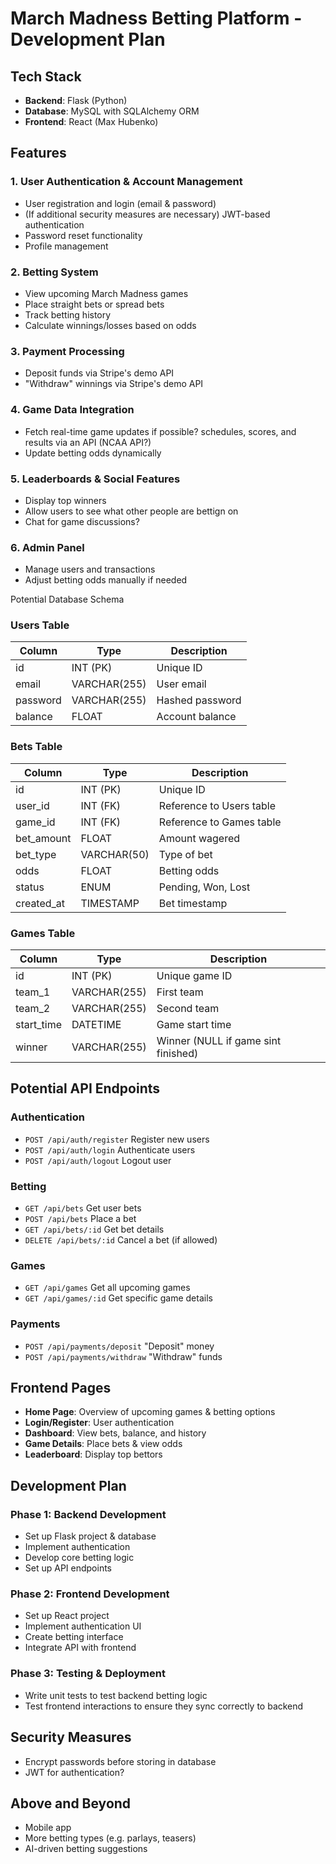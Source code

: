 # March Madness Betting Platform - Development Plan

## Tech Stack
- **Backend**: Flask (Python)
- **Database**: MySQL with SQLAlchemy ORM
- **Frontend**: React (Max Hubenko)

## Features
### 1. User Authentication & Account Management
- User registration and login (email & password)
- (If additional security measures are necessary) JWT-based authentication
- Password reset functionality
- Profile management

### 2. Betting System
- View upcoming March Madness games
- Place straight bets or spread bets
- Track betting history
- Calculate winnings/losses based on odds

### 3. Payment Processing
- Deposit funds via Stripe's demo API
- "Withdraw" winnings via Stripe's demo API

### 4. Game Data Integration
- Fetch real-time game updates if possible? schedules, scores, and results via an API (NCAA API?)
- Update betting odds dynamically

### 5. Leaderboards & Social Features
- Display top winners
- Allow users to see what other people are bettign on
- Chat for game discussions?

### 6. Admin Panel
- Manage users and transactions
- Adjust betting odds manually if needed

Potential Database Schema
### Users Table
| Column       | Type         | Description |
|-------------|-------------|-------------|
| id          | INT (PK)     | Unique ID   |
| email       | VARCHAR(255) | User email  |
| password    | VARCHAR(255) | Hashed password |
| balance     | FLOAT        | Account balance |

### Bets Table
| Column      | Type         | Description |
|------------|-------------|-------------|
| id         | INT (PK)     | Unique ID   |
| user_id    | INT (FK)     | Reference to Users table |
| game_id    | INT (FK)     | Reference to Games table |
| bet_amount | FLOAT        | Amount wagered |
| bet_type   | VARCHAR(50)  | Type of bet |
| odds       | FLOAT        | Betting odds |
| status     | ENUM        | Pending, Won, Lost |
| created_at | TIMESTAMP   | Bet timestamp |

### Games Table
| Column      | Type         | Description |
|------------|-------------|-------------|
| id         | INT (PK)     | Unique game ID |
| team_1     | VARCHAR(255) | First team |
| team_2     | VARCHAR(255) | Second team |
| start_time | DATETIME     | Game start time |
| winner     | VARCHAR(255) | Winner (NULL if game sint finished) |

## Potential API Endpoints
### Authentication
- `POST /api/auth/register`  Register new users
- `POST /api/auth/login`  Authenticate users
- `POST /api/auth/logout`  Logout user

### Betting
- `GET /api/bets`  Get user bets
- `POST /api/bets`  Place a bet
- `GET /api/bets/:id`  Get bet details
- `DELETE /api/bets/:id`  Cancel a bet (if allowed)

### Games
- `GET /api/games`  Get all upcoming games
- `GET /api/games/:id`  Get specific game details

### Payments
- `POST /api/payments/deposit`  "Deposit" money
- `POST /api/payments/withdraw`  "Withdraw" funds

## Frontend Pages
- **Home Page**: Overview of upcoming games & betting options
- **Login/Register**: User authentication
- **Dashboard**: View bets, balance, and history
- **Game Details**: Place bets & view odds
- **Leaderboard**: Display top bettors

## Development Plan
### Phase 1: Backend Development
- Set up Flask project & database
- Implement authentication
- Develop core betting logic
- Set up API endpoints

### Phase 2: Frontend Development
- Set up React project
- Implement authentication UI
- Create betting interface
- Integrate API with frontend

### Phase 3: Testing & Deployment
- Write unit tests to test backend betting logic
- Test frontend interactions to ensure they sync correctly to backend

## Security Measures
- Encrypt passwords before storing in database
- JWT for authentication?

## Above and Beyond
- Mobile app
- More betting types (e.g. parlays, teasers)
- AI-driven betting suggestions



